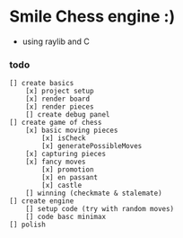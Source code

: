 # Smile Chess engine :)
- using raylib and C
### todo 
    [] create basics
        [x] project setup
        [x] render board
        [x] render pieces
        [] create debug panel
    [] create game of chess
        [x] basic moving pieces
            [x] isCheck
            [x] generatePossibleMoves
        [x] capturing pieces
        [x] fancy moves 
            [x] promotion
            [x] en passant 
            [x] castle
        [] winning (checkmate & stalemate)
    [] create engine
        [] setup code (try with random moves)
        [] code basc minimax
    [] polish
